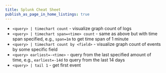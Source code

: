 ```yaml
---
title: Splunk Cheat Sheet
publish_as_page_in_home_listings: true
---
```


- `<query> | timechart count` - visualize graph count of logs
- `<query> | timechart span=<time> count` - same as above but with time span specified, e.g., `span=1m` to get time span of 1 minute
- `<query> | timechart count by <field>`  - visualize graph count of events by some specific field
- `<query> earliest=-<time>` - query from the last specified amount of time, e.g., `earliest=-14d` to query from the last 14 days
- `<query> | tail 1` - get first event